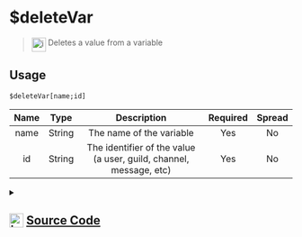 # $deleteVar
> <img align="top" src="https://upload.wikimedia.org/wikipedia/commons/thumb/e/e4/Infobox_info_icon.svg/160px-Infobox_info_icon.svg.png?20150409153300" alt="image" width="25" height="auto"> Deletes a value from a variable
## Usage
```
$deleteVar[name;id]
```
| Name | Type | Description | Required | Spread
| :---: | :---: | :---: | :---: | :---: |
name | String | The name of the variable | Yes | No
id | String | The identifier of the value (a user, guild, channel, message, etc) | Yes | No
<details>
<summary>
    
## <img align="top" src="https://cdn4.iconfinder.com/data/icons/iconsimple-logotypes/512/github-512.png" alt="image" width="25" height="auto">  [Source Code](https://github.com/tryforge/ForgeScript-V2/blob/main/src/native/deleteVar.ts)
    
</summary>
    
```ts
import { ArgType, NativeFunction, Return } from "forgescript"
import { ForgeDB } from ".."

export default new NativeFunction({
    name: "$deleteVar",
    description: "Deletes a value from a variable",
    unwrap: true,
    brackets: true,
    args: [
        {
            name: "name",
            description: "The name of the variable",
            rest: false,
            type: ArgType.String,
            required: true,
        },
        {
            name: "id",
            description: "The identifier of the value (a user, guild, channel, message, etc)",
            rest: false,
            type: ArgType.String,
            required: true,
        },
    ],
    async execute(_ctx, [type, id]) {
        await ForgeDB.delete(type, id)
        return Return.success()
    },
})

```
    
</details>